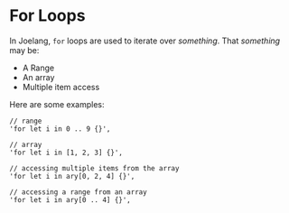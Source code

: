 # For Loops

In Joelang, `for` loops are used to iterate over *something*. That *something* may be:
- A Range
- An array
- Multiple item access

Here are some examples:

```
// range
'for let i in 0 .. 9 {}',

// array
'for let i in [1, 2, 3] {}',

// accessing multiple items from the array
'for let i in ary[0, 2, 4] {}',

// accessing a range from an array
'for let i in ary[0 .. 4] {}',
```
